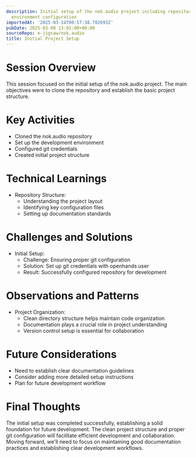 ```yaml
---
description: Initial setup of the nok.audio project including repository cloning and
  environment configuration
importedAt: '2025-03-14T00:57:38.702693Z'
pubDate: 2025-03-08 13:01:00+00:00
sourceRepo: e-jigsaw/nok.audio
title: Initial Project Setup
---
```


# Session Overview

This session focused on the initial setup of the nok.audio project. The main objectives were to clone the repository and establish the basic project structure.

# Key Activities

- Cloned the nok.audio repository
- Set up the development environment
- Configured git credentials
- Created initial project structure

# Technical Learnings

- Repository Structure:
  - Understanding the project layout
  - Identifying key configuration files
  - Setting up documentation standards

# Challenges and Solutions

- Initial Setup:
  - Challenge: Ensuring proper git configuration
  - Solution: Set up git credentials with openhands user
  - Result: Successfully configured repository for development

# Observations and Patterns

- Project Organization:
  - Clean directory structure helps maintain code organization
  - Documentation plays a crucial role in project understanding
  - Version control setup is essential for collaboration

# Future Considerations

- Need to establish clear documentation guidelines
- Consider adding more detailed setup instructions
- Plan for future development workflow

# Final Thoughts

The initial setup was completed successfully, establishing a solid foundation for future development. The clean project structure and proper git configuration will facilitate efficient development and collaboration. Moving forward, we'll need to focus on maintaining good documentation practices and establishing clear development workflows.